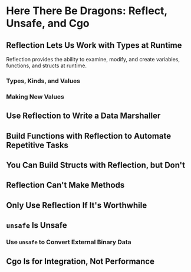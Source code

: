 # Here There Be Dragons: Reflect, Unsafe, and Cgo

## Reflection Lets Us Work with Types at Runtime

Reflection provides the ability to examine, modify, and create variables, 
functions, and structs at runtime.

### Types, Kinds, and Values

### Making New Values

## Use Reflection to Write a Data Marshaller

## Build Functions with Reflection to Automate Repetitive Tasks

## You Can Build Structs with Reflection, but Don't

## Reflection Can't Make Methods

## Only Use Reflection If It's Worthwhile

## `unsafe` Is Unsafe

### Use `unsafe` to Convert External Binary Data

## Cgo Is for Integration, Not Performance